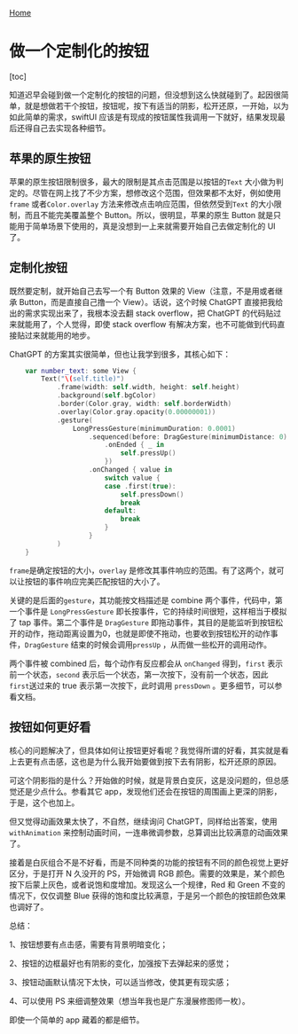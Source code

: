 [Home](https://wecache.com)

# 做一个定制化的按钮

[toc]

知道迟早会碰到做一个定制化的按钮的问题，但没想到这么快就碰到了。起因很简单，就是想做若干个按钮，按钮呢，按下有适当的阴影，松开还原，一开始，以为如此简单的需求，swiftUI 应该是有现成的按钮属性我调用一下就好，结果发现最后还得自己去实现各种细节。

## 苹果的原生按钮

苹果的原生按钮限制很多，最大的限制是其点击范围是以按钮的`Text` 大小做为判定的。尽管在网上找了不少方案，想修改这个范围，但效果都不太好，例如使用`frame` 或者`Color.overlay` 方法来修改点击响应范围，但依然受到`Text` 的大小限制，而且不能完美覆盖整个 Button。所以，很明显，苹果的原生 Button 就是只能用于简单场景下使用的，真是没想到一上来就需要开始自己去做定制化的 UI 了。

## 定制化按钮

既然要定制，就开始自己去写一个有 Button 效果的 View（注意，不是用或者继承 Button，而是直接自己撸一个 View）。话说，这个时候 ChatGPT 直接把我给出的需求实现出来了，我根本没去翻 stack overflow，把 ChatGPT 的代码贴过来就能用了，个人觉得，即使 stack overflow 有解决方案，也不可能做到代码直接贴过来就能用的地步。

ChatGPT 的方案其实很简单，但也让我学到很多，其核心如下：

```swift
    var number_text: some View {
        Text("\(self.title)")
            .frame(width: self.width, height: self.height)
            .background(self.bgColor)
            .border(Color.gray, width: self.borderWidth)
            .overlay(Color.gray.opacity(0.00000001))
            .gesture(
                LongPressGesture(minimumDuration: 0.0001)
                    .sequenced(before: DragGesture(minimumDistance: 0)
                        .onEnded { _ in
                            self.pressUp()
                        })
                    .onChanged { value in
                        switch value {
                        case .first(true):
                            self.pressDown()
                            break
                        default:
                            break
                        }
                    }
            )
    }
```

`frame`是确定按钮的大小，`overlay` 是修改其事件响应的范围。有了这两个，就可以让按钮的事件响应完美匹配按钮的大小了。

关键的是后面的`gesture`，其功能按文档描述是 combine 两个事件，代码中，第一个事件是 `LongPressGesture` 即长按事件，它的持续时间很短，这样相当于模拟了 tap 事件。第二个事件是 `DragGesture` 即拖动事件，其目的是能监听到按钮松开的动作，拖动距离设置为0，也就是即使不拖动，也要收到按钮松开的动作事件，`DragGesture` 结束的时候会调用`pressUp` ，从而做一些松开的调用动作。

两个事件被 combined 后，每个动作有反应都会从 `onChanged` 得到，`first` 表示前一个状态，`second` 表示后一个状态，第一次按下，没有前一个状态，因此 `first`送过来的 true 表示第一次按下，此时调用 `pressDown` 。更多细节，可以参看文档。

## 按钮如何更好看

核心的问题解决了，但具体如何让按钮更好看呢？我觉得所谓的好看，其实就是看上去更有点击感，这也是为什么我开始要做到按下去有阴影，松开还原的原因。

可这个阴影指的是什么？开始做的时候，就是背景白变灰，这是没问题的，但总感觉还是少点什么。参看其它 app，发现他们还会在按钮的周围画上更深的阴影，于是，这个也加上。

但又觉得动画效果太快了，不自然，继续询问 ChatGPT，同样给出答案，使用 `withAnimation` 来控制动画时间，一连串微调参数，总算调出比较满意的动画效果了。

接着是白灰组合不是不好看，而是不同种类的功能的按钮有不同的颜色视觉上更好区分，于是打开 N 久没开的 PS，开始微调 RGB 颜色。需要的效果是，某个颜色按下后蒙上灰色，或者说饱和度增加。发现这么一个规律，Red 和 Green 不变的情况下，仅仅调整 Blue 获得的饱和度比较满意，于是另一个颜色的按钮颜色效果也调好了。

总结：

1、按钮想要有点击感，需要有背景明暗变化；

2、按钮的边框最好也有阴影的变化，加强按下去弹起来的感觉；

3、按钮动画默认情况下太快，可以适当修改，使其更有现实感；

4、可以使用 PS 来细调整效果（想当年我也是广东漫展修图师一枚）。

即使一个简单的 app 藏着的都是细节。
